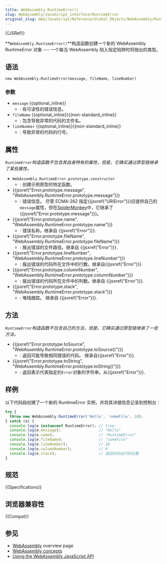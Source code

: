 ```yaml
---
title: WebAssembly.RuntimeError()
slug: WebAssembly/JavaScript_interface/RuntimeError
original_slug: Web/JavaScript/Reference/Global_Objects/WebAssembly/RuntimeError
---
```


{{JSRef}}

**`WebAssembly.RuntimeError()`**构造函数创建一个新的 WebAssembly RuntimeError 对象 --- 一个每当 WebAssembly 陷入指定陷阱时将抛出的类型。

## 语法

```plain
new WebAssembly.RuntimeError(message, fileName, lineNumber)
```

### 参数

- `message` {{optional_inline}}
  - : 有可读性的错误信息。
- `fileName` {{optional_inline}}{{non-standard_inline}}
  - : 包含导致异常的代码的文件名。
- `lineNumber` {{optional_inline}}{{non-standard_inline}}
  - : 导致异常的代码的行号。

## 属性

_`RuntimeError`构造函数不包含其自身特有的属性，但是，它确实通过原型链继承了某些属性。_

- `WebAssembly.RuntimeError.prototype.constructor`
  - : 创建示例原型的特定函数。
- {{jsxref("Error.prototype.message", "WebAssembly.RuntimeError.prototype.message")}}
  - : 错误信息。 尽管 ECMA-262 指定{{jsxref("URIError")}}应提供自己的`message`属性，但在[SpiderMonkey](https://developer.mozilla.org/en-US/docs/Mozilla/Projects/SpiderMonkey)中，它继承了{{jsxref("Error.prototype.message")}}。
- {{jsxref("Error.prototype.name", "WebAssembly.RuntimeError.prototype.name")}}
  - : 错误名称。继承自 {{jsxref("Error")}}.
- {{jsxref("Error.prototype.fileName", "WebAssembly.RuntimeError.prototype.fileName")}}
  - : 报出错误的文件路径。继承自 {{jsxref("Error")}}.
- {{jsxref("Error.prototype.lineNumber", "WebAssembly.RuntimeError.prototype.lineNumber")}}
  - : 报出错误的代码所在文件中的行数。继承自{{jsxref("Error")}}.
- {{jsxref("Error.prototype.columnNumber", "WebAssembly.RuntimeError.prototype.columnNumber")}}
  - : 报出错误的代码所在文件中的列数。继承自 {{jsxref("Error")}}.
- {{jsxref("Error.prototype.stack", "WebAssembly.RuntimeError.prototype.stack")}}
  - : 堆栈跟踪。 继承自 {{jsxref("Error")}}.

## 方法

_`RuntimeError`构造函数不包含自己的方法，但是，它确实通过原型链继承了一些方法。_

- {{jsxref("Error.prototype.toSource", "WebAssembly.RuntimeError.prototype.toSource()")}}
  - : 返回可能导致相同错误的代码。 继承自{{jsxref("Error")}}.
- {{jsxref("Error.prototype.toString", "WebAssembly.RuntimeError.prototype.toString()")}}
  - : 返回表示代表指定的`Error`对象的字符串。从{{jsxref("Error")}}.

## 样例

以下代码段创建了一个新的 RuntimeError 实例，并将其详细信息记录到控制台：

```js
try {
  throw new WebAssembly.RuntimeError('Hello', 'someFile', 10);
} catch (e) {
  console.log(e instanceof RuntimeError); // true
  console.log(e.message);                 // "Hello"
  console.log(e.name);                    // "RuntimeError"
  console.log(e.fileName);                // "someFile"
  console.log(e.lineNumber);              // 10
  console.log(e.columnNumber);            // 0
  console.log(e.stack);                   // 返回代码运行的位置
}
```

## 规范

{{Specifications}}

## 浏览器兼容性

{{Compat}}

## 参见

- [WebAssembly](/en-US/docs/WebAssembly) overview page
- [WebAssembly concepts](/en-US/docs/WebAssembly/Concepts)
- [Using the WebAssembly JavaScript API](/en-US/docs/WebAssembly/Using_the_JavaScript_API)
